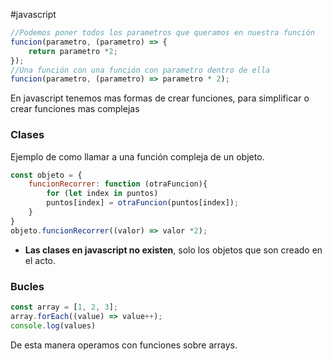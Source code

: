 #javascript 
```javascript
//Podemos poner todos los parametros que queramos en nuestra función
funcion(parametro, (parametro) => {
	return parametro *2;
});
//Una función con una función con parametro dentro de ella 
funcion(parametro, (parametro) => parametro * 2);
```
En javascript tenemos mas formas de crear funciones, para  simplificar o crear funciones mas complejas
### Clases
Ejemplo de  como llamar a una función compleja de un objeto.
```javascript
const objeto = {
	funcionRecorrer: function (otraFuncion){
		for (let index in puntos)
		puntos[index] = otraFuncion(puntos[index]);
	}
}
objeto.funcionRecorrer((valor) => valor *2);
```
- **Las clases en javascript no existen**, solo los objetos que son creado en el acto.
### Bucles
```javascript
const array = [1, 2, 3];
array.forEach((value) => value++);
console.log(values)
```
De esta manera operamos con funciones sobre arrays.